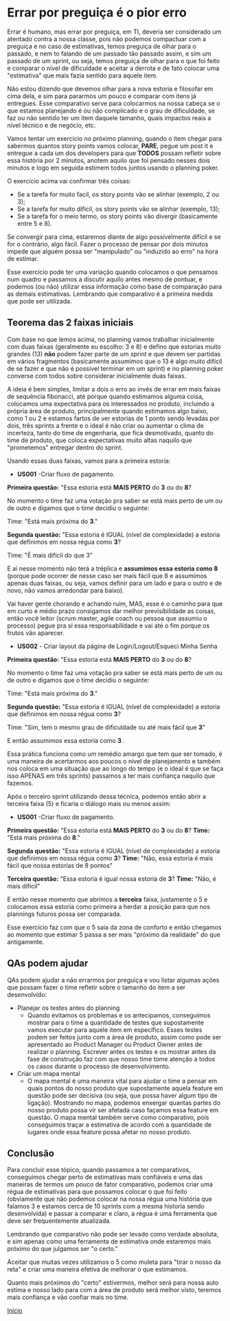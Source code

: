 # Errar por preguiça é o pior erro

Errar é humano, mas errar por preguiça, em TI, deveria ser considerado um atentado contra a nossa classe, pois não podemos compactuar com a preguiça e no caso de estimativas, temos preguiça de olhar para o passado, e nem to falando de um passado tão passado assim, e sim um passado de um sprint, ou seja, temos preguiça de olhar para o que foi feito e comparar o nível de dificuldade e aceitar a derrota e de fato colocar uma "estimativa" que mais fazia sentido para aquele item. 

Não estou dizendo que devemos olhar para a nova estoria e filosofar em cima dela, e sim para pararmos um pouco e comparar com itens já entregues. Esse comparativo serve para colocarmos na nossa cabeça se o que estamos planejando é ou não complicado e o grau de dificuldade, se faz ou não sentido ter um item daquele tamanho, quais impactos reais a nível técnico e de negócio, etc.

Vamos tentar um exercício no próximo planning, quando o item chegar para sabermos quantos story points vamos colocar, **PARE**, pegue um post it e entregue a cada um dos developers para que **TODOS** possam refletir sobre essa história por 2 minutos, anotem aquilo que foi pensado nesses dois minutos e logo em seguida estimem todos juntos usando o planning poker.

O exercício acima vai confirmar três coisas:

- Se a tarefa for muito facil, os story points vão se alinhar (exemplo, 2 ou 3);
- Se a tarefa for muito difícil, os story points vão se alinhar (exemplo, 13);
- Se a tarefa for o meio termo, os story points vão divergir (basicamente entre 5 e 8).

Se convergir para cima, estaremos diante de algo possívelmente difícil e se for o contrário, algo fácil. Fazer o processo de pensar por dois minutos impede que alguém possa ser "manipulado" ou "induzido ao erro" na hora de estimar. 

Esse exercício pode ter uma variação quando colocamos o que pensamos num quadro e passamos a discutir aquilo antes mesmo de pontuar, e podemos (ou não) utilizar essa informação como base de comparação para as demais estimativas. Lembrando que comparativo é a primeira medida que pode ser utilizada.

## Teorema das 2 faixas iniciais

Com base no que lemos acima, no planning vamos trabalhar inicialmente com duas faixas (geralmente eu escolho: 3 e 8) e defino que estorias muito grandes (13) **não** podem fazer parte de um sprint e que devem ser partidas em vários fragmentos (basicamente assumimos que o 13 é algo muito difícil de se fazer e que não é possível terminar em um sprint) e no planning poker converse com todos sobre considerar inicialmente duas faixas. 

A ideia é bem simples, limitar a dois o erro ao invés de errar em mais faixas de sequência fibonacci, até porque quando estimamos alguma coisa, colocamos uma expectativa para os interessados no produto, incluindo a própria área de produto, principalmente quando estimamos algo baixo, como 1 ou 2 e estamos fartos de ver estorias de 1 ponto sendo levadas por dois, três sprints a frente e o ideal é não criar ou aumentar o clima de incerteza, tanto do time de engenharia, que fica desmotivado, quanto do time de produto, que coloca expectativas muito altas naquilo que "prometemos" entregar dentro do sprint.

Usando essas duas faixas, vamos para a primeira estoria: 

- **US001** -Criar fluxo de pagamento.

**Primeira questão:** "Essa estoria está **MAIS PERTO** do **3** ou do **8**?

No momento o time faz uma votação pra saber se está mais perto de um ou de outro e digamos que o time decidiu o seguinte: 

Time: "Está mais próxima do **3**."

**Segunda questão:** "Essa estoria é IGUAL (nível de complexidade) a estoria que definimos em nossa régua como **3**?

Time: "É mais difícil do que 3" 

E ai nesse momento não terá a tréplica e **assumimos essa estoria como 8** (porque pode ocorrer de nesse caso ser mais fácil que 8 e assumimos apenas duas faixas, ou seja, vamos definir para um lado e para o outro e de novo, não vamos arredondar para baixo).

Vai haver gente chorando e achando ruim, MAS, esse é o caminho para que em curto e médio prazo consigamos dar melhor previsibilidade as coisas, então você leitor (scrum master, agile coach ou pessoa que assumiu o processo) pegue pra si essa responsabilidade e vai até o fim porque os frutos vão aparecer.

- **US002** - Criar layout da página de Login/Logout/Esqueci Minha Senha

**Primeira questão:** "Essa estoria está **MAIS PERTO** do **3** ou do **8**?

No momento o time faz uma votação pra saber se está mais perto de um ou de outro e digamos que o time decidiu o seguinte: 

Time: "Está mais próxima do **3**."

**Segunda questão:** "Essa estoria é IGUAL (nível de complexidade) a estoria que definimos em nossa régua como **3**?

Time: "Sim, tem o mesmo grau de dificuldade ou até mais fácil que **3**"

E então assumimos essa estoria como **3** .

Essa prática funciona como um remédio amargo que tem que ser tomado, é uma maneira de acertarmos aos poucos o nível de planejamento e também nos coloca em uma situação que ao longo do tempo (e o ideal é que se faça isso APENAS em três sprints) passamos a ter mais confiança naquilo que fazemos.

Após o terceiro sprint utilizando dessa técnica, podemos então abrir a terceira faixa (5) e ficaria o diálogo mais ou menos assim: 

- **US001** -Criar fluxo de pagamento.

**Primeira questão:** "Essa estoria está **MAIS PERTO** do **3** ou do **8**?
**Time:** "Está mais próxima do **8**."

**Segunda questão:** "Essa estoria é IGUAL (nível de complexidade) a estoria que definimos em nossa régua como **3**?
**Time:** "Não, essa estoria é mais fácil que nossa estorias de 8 pontos"

**Terceira questão:** "Essa estoria é igual nossa estoria de **3**?
**Time:** "Não, é mais difícil"

E então nesse momento que abrimos a **terceira** faixa, justamente o 5 e colocamos essa estoria como primeira a herdar a posição para que nos plannings futuros possa ser comparada.

Esse exercício faz com que o 5 saia da zona de conforto e então chegamos ao momento que estimar 5 passa a ser mais "próximo da realidade" do que antigamente. 

## QAs podem ajudar

QAs podem ajudar a não errarmos por preguiça e vou listar algumas ações que possam fazer o time refletir sobre o tamanho do item a ser desenvolvido: 
- Planejar os testes antes do planning
    - Quando evitamos os problemas e os antecipamos, conseguimos mostrar para o time a quantidade de testes que supostamente vamos executar para aquele item em específico. Esses testes podem ser feitos junto com a área de produto, assim como pode ser apresentado ao Product Manager ou Product Owner antes de realizar o planning. Escrever antes os testes e os mostrar antes da fase de construção faz com que nosso time tome atenção a todos os casos durante o processo de desenvolvimento.
- Criar um mapa mental
    - O mapa mental é uma maneira vital para ajudar o time a pensar em quais pontos do nosso produto que supostamente aquela feature em questão pode ser decisiva (ou seja, que possa haver algum tipo de ligação). Mostrando no mapa, podemos enxergar quantas partes do nosso produto possa vir ser afetada caso façamos essa feature em questão. O mapa mental também serve como comparativo, pois conseguimos traçar a estimativa de acordo com a quantidade de lugares onde essa feature possa afetar no nosso produto.

## Conclusão

Para concluir esse tópico, quando passamos a ter comparativos, conseguimos chegar perto de estimativas mais confiáveis e uma das maneiras de termos um pouco de fator comparativo, podemos criar uma régua de estimativas para que possamos colocar o que foi feito (obviamente que não podemos colocar na nossa régua uma história que falamos 3 e estamos cerca de 10 sprints com a mesma historia sendo desenvolvida) e passar a comparar e claro, a régua é uma ferramenta que deve ser frequentemente atualizada.

Lembrando que comparativo não pode ser levado como verdade absoluta, e sim apenas como uma ferramenta de estimativa onde estaremos mais próximo do que julgamos ser "o certo."

Aceitar que muitas vezes utilizamos o 5 como muleta para "tirar o nosso da reta" e criar uma maneira efetiva de melhorar o que estimamos.

Quanto mais próximos do "certo" estivermos, melhor será para nossa auto estima e nosso lado para com a área de produto será melhor visto, teremos mais confiança e vão confiar mais no time.

[Início](https://github.com/thiagomarquessp/dividir-para-conquistar/blob/master/README.md)